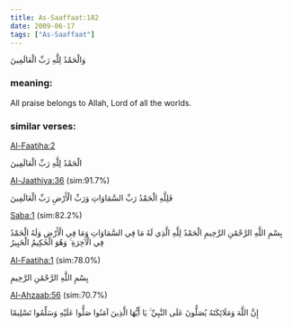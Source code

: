 ```yaml
---
title: As-Saaffaat:182
date: 2009-06-17
tags: ["As-Saaffaat"]
---
```

وَالْحَمْدُ لِلَّهِ رَبِّ الْعَالَمِينَ
### meaning: 
All praise belongs to Allah, Lord of all the worlds.
### similar verses: 

[Al-Faatiha:2](/1/2)

الْحَمْدُ لِلَّهِ رَبِّ الْعَالَمِينَ

[Al-Jaathiya:36](/45/36) (sim:91.7%)

فَلِلَّهِ الْحَمْدُ رَبِّ السَّمَاوَاتِ وَرَبِّ الْأَرْضِ رَبِّ الْعَالَمِينَ

[Saba:1](/34/1) (sim:82.2%)

بِسْمِ اللَّهِ الرَّحْمَٰنِ الرَّحِيمِ الْحَمْدُ لِلَّهِ الَّذِي لَهُ مَا فِي السَّمَاوَاتِ وَمَا فِي الْأَرْضِ وَلَهُ الْحَمْدُ فِي الْآخِرَةِ ۚ وَهُوَ الْحَكِيمُ الْخَبِيرُ

[Al-Faatiha:1](/1/1) (sim:78.0%)

بِسْمِ اللَّهِ الرَّحْمَٰنِ الرَّحِيمِ

[Al-Ahzaab:56](/33/56) (sim:70.7%)

إِنَّ اللَّهَ وَمَلَائِكَتَهُ يُصَلُّونَ عَلَى النَّبِيِّ ۚ يَا أَيُّهَا الَّذِينَ آمَنُوا صَلُّوا عَلَيْهِ وَسَلِّمُوا تَسْلِيمًا
